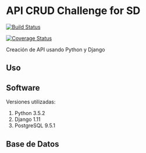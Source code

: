 # API CRUD Challenge for SD

[![Build Status](https://travis-ci.org/trekkerghost/api_sd.svg?branch=master)](https://travis-ci.org/trekkerghost/api_sd)

[![Coverage Status](https://coveralls.io/repos/github/trekkerghost/api_sd/badge.svg?branch=master)](https://coveralls.io/github/trekkerghost/api_sd?branch=master)

Creación de API usando Python y Django

## Uso


## Software
Versiones utilizadas:

1. Python 3.5.2
2. Django 1.11
3. PostgreSQL 9.5.1

## Base de Datos

